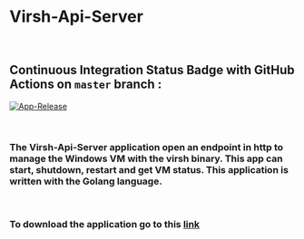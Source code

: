 # Virsh-Api-Server

&nbsp;

## Continuous Integration Status Badge with GitHub Actions on ```master``` branch :

[![App-Release](https://github.com/yoanndelattre/Virsh-Api-Server/actions/workflows/app-release.yml/badge.svg?branch=master)](https://github.com/yoanndelattre/Virsh-Api-Server/actions/workflows/app-release.yml)

&nbsp;

### The Virsh-Api-Server application open an endpoint in http to manage the Windows VM with the virsh binary. This app can start, shutdown, restart and get VM status. This application is written with the Golang language.

&nbsp;

### To download the application go to this [link](https://github.com/yoanndelattre/Windows-Deployer-KVM-App)